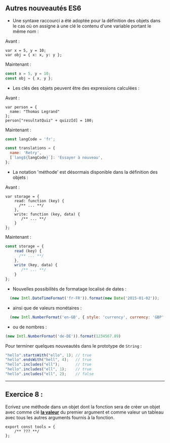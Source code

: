 ## Autres nouveautés ES6

- Une syntaxe raccourci a été adoptée pour la définition des objets dans le cas où on assigne à une clé le contenu d'une variable portant le même nom :

Avant :
```javascript_before
var x = 5, y = 10;
var obj = { x: x, y: y };
```

Maintenant :
```javascript
const x = 5, y = 10;
const obj = { x, y };
```

- Les clés des objets peuvent être des expressions calculées :

Avant :
```javascript_before
var person = {
  name: "Thomas Legrand"
};
person["resultatQuiz" + quizzId] = 100;
```

Maintenant :
```javascript
const langCode = 'fr';

const translations = {
  name: 'Retry',
  [`lang${langCode}`]: 'Essayer à nouveau',
};
```

- La notation 'méthode' est désormais disponible dans la définition des objets :

Avant :
```javascript_before
var storage = {
    read: function (key) {
      /** ... **/
    },
    write: function (key, data) {
       /** ... **/
    }
};
```

Maintenant :
```javascript
const storage = {
    read (key) {
      /** ... **/
    },
    write (key, data) {
       /** ... **/
    }
};
```

- Nouvelles possibilités de formatage localisé de dates :

```javascript
  (new Intl.DateTimeFormat('fr-FR')).format(new Date('2015-01-02'));
```

- ainsi que de valeurs monétaires :
```javascript
  (new Intl.NumberFormat('en-GB', { style: 'currency', currency: 'GBP' })).format(100.20);
```

- ou de nombres :
```javascript
(new Intl.NumberFormat('de-DE')).format(1234567.89)
```

Pour terminer quelques nouveautés dans le prototype de `String` :

```javascript
"hello".startsWith("ello", 1); // true
"hello".endsWith("hell", 4);   // true
"hello".includes("ell");       // true
"hello".includes("ell", 1);    // true
"hello".includes("ell", 2);    // false
```

---

## Exercice 8 :

<div role="alert" class="alert alert-info show">
    Ecrivez une méthode dans un objet dont la fonction sera de créer un objet avec comme clé <b><u>la valeur</u></b> du premier argument et comme valeur un tableau avec tous les autres arguments fournis à la fonction.
</div>

```javascript_exercise8
export const tools = {
    /** ??? **/
}; 
```
